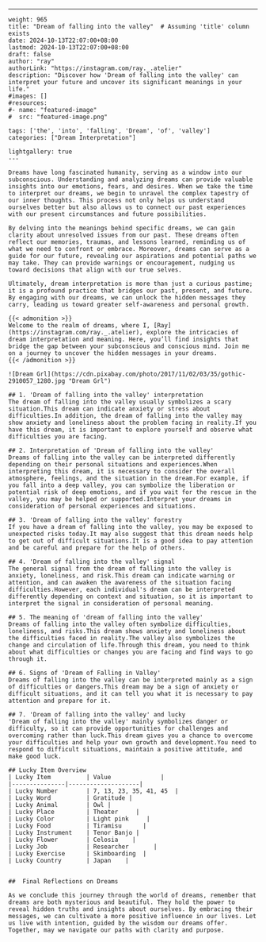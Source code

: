 ---
    weight: 965
    title: "Dream of falling into the valley"  # Assuming 'title' column exists
    date: 2024-10-13T22:07:00+08:00
    lastmod: 2024-10-13T22:07:00+08:00
    draft: false
    author: "ray"
    authorLink: "https://instagram.com/ray._.atelier"
    description: "Discover how 'Dream of falling into the valley' can interpret your future and uncover its significant meanings in your life."
    #images: []
    #resources:
    #- name: "featured-image"
    #  src: "featured-image.png"
    
    tags: ['the', 'into', 'falling', 'Dream', 'of', 'valley']
    categories: ["Dream Interpretation"]
    
    lightgallery: true
    ---
    
    Dreams have long fascinated humanity, serving as a window into our subconscious. Understanding and analyzing dreams can provide valuable insights into our emotions, fears, and desires. When we take the time to interpret our dreams, we begin to unravel the complex tapestry of our inner thoughts. This process not only helps us understand ourselves better but also allows us to connect our past experiences with our present circumstances and future possibilities.
    
    By delving into the meanings behind specific dreams, we can gain clarity about unresolved issues from our past. These dreams often reflect our memories, traumas, and lessons learned, reminding us of what we need to confront or embrace. Moreover, dreams can serve as a guide for our future, revealing our aspirations and potential paths we may take. They can provide warnings or encouragement, nudging us toward decisions that align with our true selves.
    
    Ultimately, dream interpretation is more than just a curious pastime; it is a profound practice that bridges our past, present, and future. By engaging with our dreams, we can unlock the hidden messages they carry, leading us toward greater self-awareness and personal growth.
    
    {{< admonition >}}
    Welcome to the realm of dreams, where I, [Ray](https://instagram.com/ray._.atelier), explore the intricacies of dream interpretation and meaning. Here, you’ll find insights that bridge the gap between your subconscious and conscious mind. Join me on a journey to uncover the hidden messages in your dreams.
    {{< /admonition >}}
    
    ![Dream Grl](https://cdn.pixabay.com/photo/2017/11/02/03/35/gothic-2910057_1280.jpg "Dream Grl")
    
    ## 1. 'Dream of falling into the valley' interpretation
    The dream of falling into the valley usually symbolizes a scary situation.This dream can indicate anxiety or stress about difficulties.In addition, the dream of falling into the valley may show anxiety and loneliness about the problem facing in reality.If you have this dream, it is important to explore yourself and observe what difficulties you are facing.
    
    ## 2. Interpretation of 'Dream of falling into the valley'
    Dreams of falling into the valley can be interpreted differently depending on their personal situations and experiences.When interpreting this dream, it is necessary to consider the overall atmosphere, feelings, and the situation in the dream.For example, if you fall into a deep valley, you can symbolize the liberation or potential risk of deep emotions, and if you wait for the rescue in the valley, you may be helped or supported.Interpret your dreams in consideration of personal experiences and situations.
    
    ## 3. 'Dream of falling into the valley' forestry
    If you have a dream of falling into the valley, you may be exposed to unexpected risks today.It may also suggest that this dream needs help to get out of difficult situations.It is a good idea to pay attention and be careful and prepare for the help of others.
    
    ## 4. 'Dream of falling into the valley' signal
    The general signal from the dream of falling into the valley is anxiety, loneliness, and risk.This dream can indicate warning or attention, and can awaken the awareness of the situation facing difficulties.However, each individual's dream can be interpreted differently depending on context and situation, so it is important to interpret the signal in consideration of personal meaning.
    
    ## 5. The meaning of 'dream of falling into the valley'
    Dreams of falling into the valley often symbolize difficulties, loneliness, and risks.This dream shows anxiety and loneliness about the difficulties faced in reality.The valley also symbolizes the change and circulation of life.Through this dream, you need to think about what difficulties or changes you are facing and find ways to go through it.
    
    ## 6. Signs of 'Dream of Falling in Valley'
    Dreams of falling into the valley can be interpreted mainly as a sign of difficulties or dangers.This dream may be a sign of anxiety or difficult situations, and it can tell you what it is necessary to pay attention and prepare for it.
    
    ## 7. 'Dream of falling into the valley' and lucky
    'Dream of falling into the valley' mainly symbolizes danger or difficulty, so it can provide opportunities for challenges and overcoming rather than luck.This dream gives you a chance to overcome your difficulties and help your own growth and development.You need to respond to difficult situations, maintain a positive attitude, and make good luck.
    
    ## Lucky Item Overview
    | Lucky Item          | Value              |
    |---------------|--------------------|
    | Lucky Number        | 7, 13, 23, 35, 41, 45  |
    | Lucky Word          | Gratitude |
    | Lucky Animal        | Owl |
    | Lucky Place         | Theater     |
    | Lucky Color         | Light pink     |
    | Lucky Food          | Tiramisu      |
    | Lucky Instrument    | Tenor Banjo |
    | Lucky Flower        | Celosia    |
    | Lucky Job           | Researcher       |
    | Lucky Exercise      | Skimboarding  |
    | Lucky Country       | Japan    |
    
    
    ##  Final Reflections on Dreams
    
    As we conclude this journey through the world of dreams, remember that dreams are both mysterious and beautiful. They hold the power to reveal hidden truths and insights about ourselves. By embracing their messages, we can cultivate a more positive influence in our lives. Let us live with intention, guided by the wisdom our dreams offer. Together, may we navigate our paths with clarity and purpose.
    